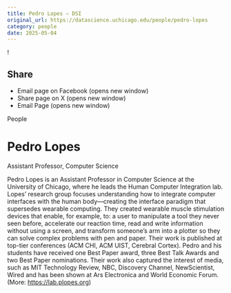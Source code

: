 ```yaml
---
title: Pedro Lopes – DSI
original_url: https://datascience.uchicago.edu/people/pedro-lopes
category: people
date: 2025-05-04
---
```


<!-- Table-like structure detected -->

!

## Share

* Email page on Facebook (opens new window)
* Share page on X (opens new window)
* Email Page (opens new window)

<!-- Table-like structure detected -->

People

# Pedro Lopes

Assistant Professor, Computer Science

Pedro Lopes is an Assistant Professor in Computer Science at the University of Chicago, where he leads the Human Computer Integration lab. Lopes’ research group focuses understanding how to integrate computer interfaces with the human body—creating the interface paradigm that supersedes wearable computing. They created wearable muscle stimulation devices that enable, for example, to: a user to manipulate a tool they never seen before, accelerate our reaction time, read and write information without using a screen, and transform someone’s arm into a plotter so they can solve complex problems with pen and paper. Their work is published at top-tier conferences (ACM CHI, ACM UIST, Cerebral Cortex). Pedro and his students have received one Best Paper award, three Best Talk Awards and two Best Paper nominations. Their work also captured the interest of media, such as MIT Technology Review, NBC, Discovery Channel, NewScientist, Wired and has been shown at Ars Electronica and World Economic Forum. (More: https://lab.plopes.org)